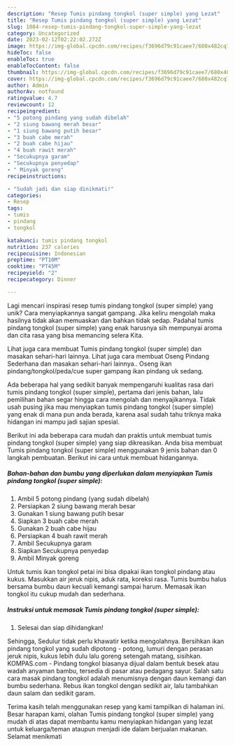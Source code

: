 ```yaml
---
description: "Resep Tumis pindang tongkol (super simple) yang Lezat"
title: "Resep Tumis pindang tongkol (super simple) yang Lezat"
slug: 1084-resep-tumis-pindang-tongkol-super-simple-yang-lezat
category: Uncategorized
date: 2023-02-12T02:22:02.272Z
image: https://img-global.cpcdn.com/recipes/f3696d79c91caee7/680x482cq70/tumis-pindang-tongkol-super-simple-foto-resep-utama.jpg
hideToc: false
enableToc: true
enableTocContent: false
thumbnail: https://img-global.cpcdn.com/recipes/f3696d79c91caee7/680x482cq70/tumis-pindang-tongkol-super-simple-foto-resep-utama.jpg
cover: https://img-global.cpcdn.com/recipes/f3696d79c91caee7/680x482cq70/tumis-pindang-tongkol-super-simple-foto-resep-utama.jpg
author: Admin
authorAv: notfound
ratingvalue: 4.7
reviewcount: 12
recipeingredient:
- "5 potong pindang yang sudah dibelah"
- "2 siung bawang merah besar"
- "1 siung bawang putih besar"
- "3 buah cabe merah"
- "2 buah cabe hijau"
- "4 buah rawit merah"
- "Secukupnya garam"
- "Secukupnya penyedap"
- " Minyak goreng"
recipeinstructions:

- "Sudah jadi dan siap dinikmati!"
categories:
- Resep
tags:
- tumis
- pindang
- tongkol

katakunci: tumis pindang tongkol 
nutrition: 237 calories
recipecuisine: Indonesian
preptime: "PT10M"
cooktime: "PT45M"
recipeyield: "2"
recipecategory: Dinner

---
```





Lagi mencari inspirasi resep tumis pindang tongkol (super simple) yang unik? Cara menyiapkannya sangat gampang. Jika keliru mengolah maka hasilnya tidak akan memuaskan dan bahkan tidak sedap. Padahal tumis pindang tongkol (super simple) yang enak harusnya sih mempunyai aroma dan cita rasa yang bisa memancing selera Kita.





Lihat juga cara membuat Tumis pindang tongkol (super simple) dan masakan sehari-hari lainnya. Lihat juga cara membuat Oseng Pindang Sederhana dan masakan sehari-hari lainnya.. Oseng ikan pindang/tongkol/peda/cue super gampang ikan pindang uk sedang.

Ada beberapa hal yang sedikit banyak mempengaruhi kualitas rasa dari tumis pindang tongkol (super simple), pertama dari jenis bahan, lalu pemilihan bahan segar hingga cara mengolah dan menyajikannya. Tidak usah pusing jika mau menyiapkan tumis pindang tongkol (super simple) yang enak di mana pun anda berada, karena asal sudah tahu triknya maka hidangan ini mampu jadi sajian spesial.






Berikut ini ada beberapa cara mudah dan praktis untuk membuat tumis pindang tongkol (super simple) yang siap dikreasikan. Anda bisa membuat Tumis pindang tongkol (super simple) menggunakan 9 jenis bahan dan 0 langkah pembuatan. Berikut ini cara untuk membuat hidangannya.

<!--inarticleads1-->

##### Bahan-bahan dan bumbu yang diperlukan dalam menyiapkan Tumis pindang tongkol (super simple):

1. Ambil 5 potong pindang (yang sudah dibelah)
1. Persiapkan 2 siung bawang merah besar
1. Gunakan 1 siung bawang putih besar
1. Siapkan 3 buah cabe merah
1. Gunakan 2 buah cabe hijau
1. Persiapkan 4 buah rawit merah
1. Ambil Secukupnya garam
1. Siapkan Secukupnya penyedap
1. Ambil  Minyak goreng


Untuk tumis ikan tongkol petai ini bisa dipakai ikan tongkol pindang atau kukus. Masukkan air jeruk nipis, aduk rata, koreksi rasa. Tumis bumbu halus bersama bumbu daun kecuali kemangi sampai harum. Memasak ikan tongkol itu cukup mudah dan sederhana. 

<!--inarticleads2-->

##### Instruksi untuk memasak Tumis pindang tongkol (super simple):


1. Selesai dan siap dihidangkan!

Sehingga, Sedulur tidak perlu khawatir ketika mengolahnya. Bersihkan ikan pindang tongkol yang sudah dipotong - potong, lumuri dengan perasan jeruk nipis, kukus lebih dulu lalu goreng setengah matang, sisihkan. KOMPAS.com - Pindang tongkol biasanya dijual dalam bentuk besek atau wadah anyaman bambu, tersedia di pasar atau pedagang sayur. Salah satu cara masak pindang tongkol adalah menumisnya dengan daun kemangi dan bumbu sederhana. Rebus ikan tongkol dengan sedikit air, lalu tambahkan daun salam dan sedikit garam. 

Terima kasih telah menggunakan resep yang kami tampilkan di halaman ini. Besar harapan kami, olahan Tumis pindang tongkol (super simple) yang mudah di atas dapat membantu kamu menyiapkan hidangan yang lezat untuk keluarga/teman ataupun menjadi ide dalam berjualan makanan. Selamat menikmati

